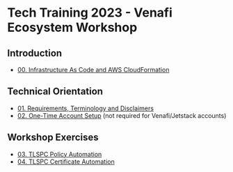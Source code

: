 # Tech Training 2023 - Venafi Ecosystem Workshop

## Introduction
* [00. Infrastructure As Code and AWS CloudFormation](00-iac-cloudformation/README.md)

## Technical Orientation
* [01. Requirements, Terminology and Disclaimers](01-requirements-terminology-and-disclaimers/README.md)
* [02. One-Time Account Setup](02-one-time-account-setup/README.md) (not required for Venafi/Jetstack accounts)

## Workshop Exercises
* [03. TLSPC Policy Automation](03-tlspc-policy-automation/README.md)
* [04. TLSPC Certificate Automation](04-tlspc-certificate-automation/README.md)
